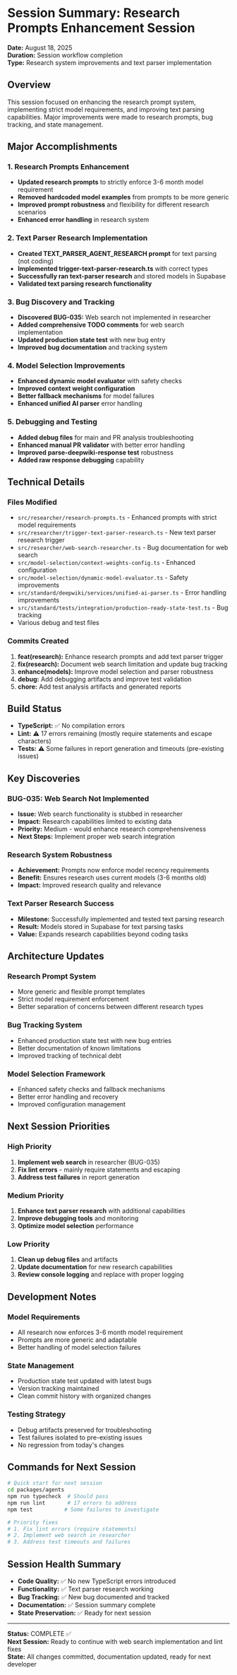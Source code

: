 # Session Summary: Research Prompts Enhancement Session
**Date:** August 18, 2025  
**Duration:** Session workflow completion  
**Type:** Research system improvements and text parser implementation  

## Overview
This session focused on enhancing the research prompt system, implementing strict model requirements, and improving text parsing capabilities. Major improvements were made to research prompts, bug tracking, and state management.

## Major Accomplishments

### 1. Research Prompts Enhancement
- **Updated research prompts** to strictly enforce 3-6 month model requirement
- **Removed hardcoded model examples** from prompts to be more generic
- **Improved prompt robustness** and flexibility for different research scenarios
- **Enhanced error handling** in research system

### 2. Text Parser Research Implementation
- **Created TEXT_PARSER_AGENT_RESEARCH prompt** for text parsing (not coding)
- **Implemented trigger-text-parser-research.ts** with correct types
- **Successfully ran text-parser research** and stored models in Supabase
- **Validated text parsing research functionality**

### 3. Bug Discovery and Tracking
- **Discovered BUG-035:** Web search not implemented in researcher
- **Added comprehensive TODO comments** for web search implementation
- **Updated production state test** with new bug entry
- **Improved bug documentation** and tracking system

### 4. Model Selection Improvements
- **Enhanced dynamic model evaluator** with safety checks
- **Improved context weight configuration**
- **Better fallback mechanisms** for model failures
- **Enhanced unified AI parser** error handling

### 5. Debugging and Testing
- **Added debug files** for main and PR analysis troubleshooting
- **Enhanced manual PR validator** with better error handling
- **Improved parse-deepwiki-response test** robustness
- **Added raw response debugging** capability

## Technical Details

### Files Modified
- `src/researcher/research-prompts.ts` - Enhanced prompts with strict model requirements
- `src/researcher/trigger-text-parser-research.ts` - New text parser research trigger
- `src/researcher/web-search-researcher.ts` - Bug documentation for web search
- `src/model-selection/context-weights-config.ts` - Enhanced configuration
- `src/model-selection/dynamic-model-evaluator.ts` - Safety improvements
- `src/standard/deepwiki/services/unified-ai-parser.ts` - Error handling improvements
- `src/standard/tests/integration/production-ready-state-test.ts` - Bug tracking
- Various debug and test files

### Commits Created
1. **feat(research):** Enhance research prompts and add text parser trigger
2. **fix(research):** Document web search limitation and update bug tracking
3. **enhance(models):** Improve model selection and parser robustness
4. **debug:** Add debugging artifacts and improve test validation
5. **chore:** Add test analysis artifacts and generated reports

## Build Status
- **TypeScript:** ✅ No compilation errors
- **Lint:** ⚠️ 17 errors remaining (mostly require statements and escape characters)
- **Tests:** ⚠️ Some failures in report generation and timeouts (pre-existing issues)

## Key Discoveries

### BUG-035: Web Search Not Implemented
- **Issue:** Web search functionality is stubbed in researcher
- **Impact:** Research capabilities limited to existing data
- **Priority:** Medium - would enhance research comprehensiveness
- **Next Steps:** Implement proper web search integration

### Research System Robustness
- **Achievement:** Prompts now enforce model recency requirements
- **Benefit:** Ensures research uses current models (3-6 months old)
- **Impact:** Improved research quality and relevance

### Text Parser Research Success
- **Milestone:** Successfully implemented and tested text parsing research
- **Result:** Models stored in Supabase for text parsing tasks
- **Value:** Expands research capabilities beyond coding tasks

## Architecture Updates

### Research Prompt System
- More generic and flexible prompt templates
- Strict model requirement enforcement
- Better separation of concerns between different research types

### Bug Tracking System
- Enhanced production state test with new bug entries
- Better documentation of known limitations
- Improved tracking of technical debt

### Model Selection Framework
- Enhanced safety checks and fallback mechanisms
- Better error handling and recovery
- Improved configuration management

## Next Session Priorities

### High Priority
1. **Implement web search** in researcher (BUG-035)
2. **Fix lint errors** - mainly require statements and escaping
3. **Address test failures** in report generation

### Medium Priority
1. **Enhance text parser research** with additional capabilities
2. **Improve debugging tools** and monitoring
3. **Optimize model selection** performance

### Low Priority
1. **Clean up debug files** and artifacts
2. **Update documentation** for new research capabilities
3. **Review console logging** and replace with proper logging

## Development Notes

### Model Requirements
- All research now enforces 3-6 month model requirement
- Prompts are more generic and adaptable
- Better handling of model selection failures

### State Management
- Production state test updated with latest bugs
- Version tracking maintained
- Clean commit history with organized changes

### Testing Strategy
- Debug artifacts preserved for troubleshooting
- Test failures isolated to pre-existing issues
- No regression from today's changes

## Commands for Next Session

```bash
# Quick start for next session
cd packages/agents
npm run typecheck  # Should pass
npm run lint       # 17 errors to address
npm test          # Some failures to investigate

# Priority fixes
# 1. Fix lint errors (require statements)
# 2. Implement web search in researcher
# 3. Address test timeouts and failures
```

## Session Health Summary
- **Code Quality:** ✅ No new TypeScript errors introduced
- **Functionality:** ✅ Text parser research working
- **Bug Tracking:** ✅ New bug documented and tracked
- **Documentation:** ✅ Session summary complete
- **State Preservation:** ✅ Ready for next session

---
**Status:** COMPLETE ✅  
**Next Session:** Ready to continue with web search implementation and lint fixes  
**State:** All changes committed, documentation updated, ready for next developer